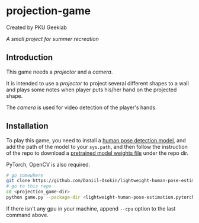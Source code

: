 # projection-game
Created by PKU Geeklab

*A small project for summer recreation*

## Introduction
This game needs a *projector* and a *camera*. 

It is intended to use a *projector* to project several different shapes to a wall and plays some notes when player puts his/her hand on the projected shape.

The *camera* is used for video detection of the player's hands.

## Installation
To play this game, you need to install a [human pose detection model](https://github.com/Daniil-Osokin/lightweight-human-pose-estimation.pytorch.git), and add the path of the model to your `sys.path`, and then follow the instruction of the repo to download a [pretrained model weights file](https://github.com/marvis/pytorch-mobilenet) under the repo dir.

PyTorch, OpenCV is also required.
```bash
# go somewhere
git clone https://github.com/Daniil-Osokin/lightweight-human-pose-estimation.pytorch.git
# go to this repo
cd <projection_game-dir>
python game.py --package-dir <lightweight-human-pose-estimation.pytorch.git-dir> --checkpoint-dir <lightweight-human-pose-estimation.pytorch.git/checkpoint-file> --video 0
```
If there isn't any gpu in your machine, append `--cpu` option to the last command above.

